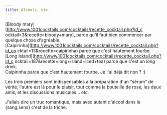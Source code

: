 ```yaml
---
title: Alcools, etc.
---
```


[Bloody mary](http://www.1001cocktails.com/cocktails/recette_cocktail.php?id_c
ocktail=3&recette=bloody+mary), parce qu'il faut bien commencer par quelque
chose d'agréable.  
[Caipirinha](http://www.1001cocktails.com/cocktails/recette_cocktail.php?id_co
cktail=13&recette=caipirinha) parce que c'est hautement fourbe.  
[Long Island](http://www.1001cocktails.com/cocktails/recette_cocktail.php?id_c
ocktail=187&recette=long+island+iced+tea) parce que c'est un _long_ drink.  
Caipirinha parce que c'est hautement fourbe. Je l'ai déjà dit non ? :)

Les trois premiers sont indispensables à la préparation d'un "sérum" de
vérité, l'autre est là pour le plaisir, tout comme la bouteille de rosé, les
deux amis, et les discussions musicales... _etc._

J'allais dire un truc romantique, mais avec autant d'alcool dans le
{sang,sens} c'est de la triche.

